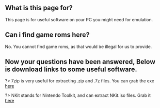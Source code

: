 ## What is this page for?

This page is for useful software on your PC you might need for emulation.

## Can i find game roms here?

No. You cannot find game roms, as that would be illegal for us to provide.

## Now your questions have been answered, Below is download links to some useful software.

?> 7zip is very useful for extracting .zip and .7z files. You can grab the exe [here](https://www.7-zip.org/a/7z2201-x64.exe)

?> NKit stands for Nintendo Toolkit, and can extract NKit.iso files. Grab it [here](https://gbatemp.net/download/nkit.36157/download)

